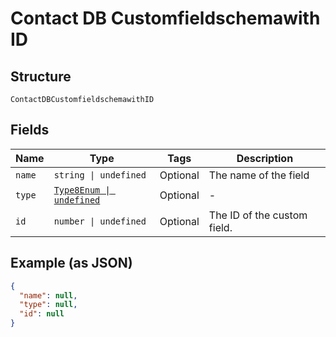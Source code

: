 
# Contact DB Customfieldschemawith ID

## Structure

`ContactDBCustomfieldschemawithID`

## Fields

| Name | Type | Tags | Description |
|  --- | --- | --- | --- |
| `name` | `string \| undefined` | Optional | The name of the field |
| `type` | [`Type8Enum \| undefined`](../../doc/models/type-8-enum.md) | Optional | - |
| `id` | `number \| undefined` | Optional | The ID of the custom field. |

## Example (as JSON)

```json
{
  "name": null,
  "type": null,
  "id": null
}
```

